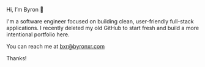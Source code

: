 Hi, I’m Byron 👋

I'm a software engineer focused on building clean, user-friendly full-stack applications.
I recently deleted my old GitHub to start fresh and build a more intentional portfolio here.

You can reach me at bxr@byronxr.com

Thanks!


<!---
byro18/byro18 is a ✨ special ✨ repository because its `README.md` (this file) appears on your GitHub profile.
You can click the Preview link to take a look at your changes.
--->

